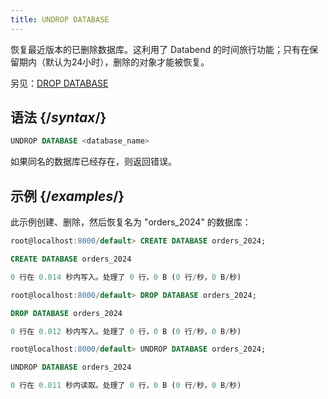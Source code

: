```yaml
---
title: UNDROP DATABASE
---
```


恢复最近版本的已删除数据库。这利用了 Databend 的时间旅行功能；只有在保留期内（默认为24小时），删除的对象才能被恢复。

另见：[DROP DATABASE](ddl-drop-database.md)

## 语法 {/*syntax*/}

```sql
UNDROP DATABASE <database_name>
```

如果同名的数据库已经存在，则返回错误。

## 示例 {/*examples*/}

此示例创建、删除，然后恢复名为 "orders_2024" 的数据库：

```sql
root@localhost:8000/default> CREATE DATABASE orders_2024;

CREATE DATABASE orders_2024

0 行在 0.014 秒内写入。处理了 0 行，0 B (0 行/秒，0 B/秒)

root@localhost:8000/default> DROP DATABASE orders_2024;

DROP DATABASE orders_2024

0 行在 0.012 秒内写入。处理了 0 行，0 B (0 行/秒，0 B/秒)

root@localhost:8000/default> UNDROP DATABASE orders_2024;

UNDROP DATABASE orders_2024

0 行在 0.011 秒内读取。处理了 0 行，0 B (0 行/秒，0 B/秒)
```